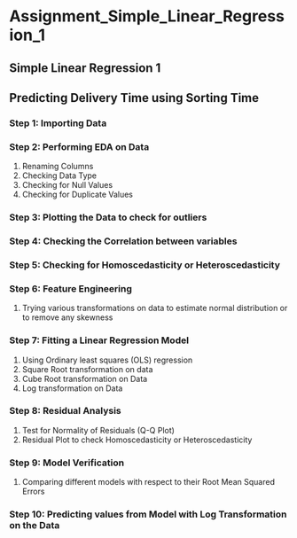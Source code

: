 # Assignment_Simple_Linear_Regression_1

## Simple Linear Regression 1

## Predicting Delivery Time using Sorting Time
### Step 1: Importing Data
### Step 2: Performing EDA on Data
1) Renaming Columns
2) Checking Data Type
3) Checking for Null Values
4) Checking for Duplicate Values
### Step 3: Plotting the Data to check for outliers
### Step 4: Checking the Correlation between variables
### Step 5: Checking for Homoscedasticity or Heteroscedasticity
### Step 6: Feature Engineering
1) Trying various transformations on data to estimate normal distribution or to remove any skewness
### Step 7: Fitting a Linear Regression Model
1) Using Ordinary least squares (OLS) regression
2) Square Root transformation on data
3) Cube Root transformation on Data
4) Log transformation on Data
### Step 8: Residual Analysis
1) Test for Normality of Residuals (Q-Q Plot)
2) Residual Plot to check Homoscedasticity or Heteroscedasticity
### Step 9: Model Verification
1) Comparing different models with respect to their Root Mean Squared Errors
### Step 10: Predicting values from Model with Log Transformation on the Data

